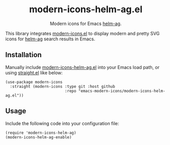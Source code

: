 <div align="center">

# modern-icons-helm-ag.el

Modern icons for Emacs [helm-ag](https://github.com/emacsattic/helm-ag).

</div>

This library integrates [modern-icons.el](https://github.com/emacs-modern-icons/modern-icons.el) to display modern and pretty SVG icons for [helm-ag](https://github.com/emacsattic/helm-ag) search results in Emacs.

## Installation

Manually include [modern-icons-helm-ag.el](modern-icons-helm-ag.el) into your Emacs load path, or using [straight.el](https://github.com/radian-software/straight.el) like below:

```elisp
(use-package modern-icons
  :straight (modern-icons :type git :host github
                          :repo "emacs-modern-icons/modern-icons-helm-ag.el"))
```

## Usage

Include the following code into your configuration file:

```elisp
(require 'modern-icons-helm-ag)
(modern-icons-helm-ag-enable)
```
